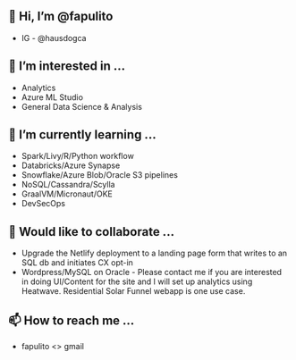 ## 👋 Hi, I’m @fapulito 
- IG - @hausdogca

## 👀 I’m interested in ...
- Analytics
- Azure ML Studio
- General Data Science & Analysis

## 🌱 I’m currently learning ...
- Spark/Livy/R/Python workflow
- Databricks/Azure Synapse
- Snowflake/Azure Blob/Oracle S3 pipelines
- NoSQL/Cassandra/Scylla
- GraalVM/Micronaut/OKE
- DevSecOps

## 🧩 Would like to collaborate ...
- Upgrade the Netlify deployment to a landing page form that writes to an SQL db and initiates CX opt-in 
- Wordpress/MySQL on Oracle - Please contact me if you are interested in doing UI/Content for the site and I will set up analytics using Heatwave. Residential Solar Funnel webapp is one use case.


## 📫 How to reach me ...
- fapulito <> gmail

<!---
fapulito/fapulito is a ✨ special ✨ repository because its `README.md` (this file) appears on your GitHub profile.
You can click the Preview link to take a look at your changes.
--->
